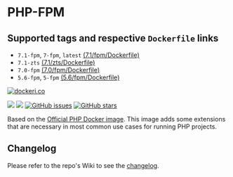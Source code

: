 # PHP-FPM
## Supported tags and respective `Dockerfile` links
* `7.1-fpm`, `7-fpm`, `latest` [(7.1/fpm/Dockerfile)](https://github.com/Shimmi/docker-php/blob/master/7.1/fpm/Dockerfile)
* `7.1-zts` [(7.1/zts/Dockerfile)](https://github.com/Shimmi/docker-php/blob/master/7.1/zts/Dockerfile)
* `7.0-fpm` [(7.0/fpm/Dockerfile)](https://github.com/Shimmi/docker-php/blob/master/7.0/fpm/Dockerfile)
* `5.6-fpm`, `5-fpm` [(5.6/fpm/Dockerfile)](https://github.com/Shimmi/docker-php/blob/master/5.6/fpm/Dockerfile)

[![dockeri.co](http://dockeri.co/image/shimmi/php)](https://registry.hub.docker.com/shimmi/php/)

[![](https://images.microbadger.com/badges/image/shimmi/php.svg)](https://microbadger.com/images/shimmi/php "Get your own image badge on microbadger.com")
[![](https://images.microbadger.com/badges/version/shimmi/php.svg)](https://microbadger.com/images/shimmi/php "Get your own version badge on microbadger.com")
[![GitHub issues](https://img.shields.io/github/issues/shimmi/docker-php.svg "GitHub issues")](https://github.com/docker-php)
[![GitHub stars](https://img.shields.io/github/stars/shimmi/docker-php.svg "GitHub stars")](https://github.com/docker-php)

Based on the [Official PHP Docker image](https://store.docker.com/images/9c2c5426-0cca-4a30-a450-b2961541c6dc "official image").
This image adds some extensions that are necessary in most common use cases for running PHP projects.

## Changelog
Please refer to the repo's Wiki to see the [changelog](https://github.com/Shimmi/docker-php/wiki/Changelog).
